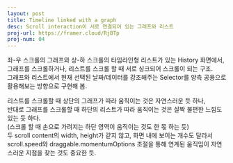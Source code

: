 ```yaml
---
layout: post
title: Timeline linked with a graph
desc: Scroll interaction이 서로 연결되어 있는 그래프와 리스트
proj-url: https://framer.cloud/RjBTp
proj-num: 04
---
```


  
  
좌-우 스크롤의 그래프와 상-하 스크롤의 타임라인형 리스트가 있는 History 화면에서,  
그래프를 스크롤하거나, 리스트를 스크롤 할 때 서로 싱크되어 스크롤이 되는 구조.  
그래프와 리스트에서 현재 선택된 날짜/데이터를 강조해주는 Selector를 양측 공용으로 활용해보는 방향으로 구현해 봄. 
  
리스트를 스크롤할 때 상단의 그래프가 따라 움직이는 것은 자연스러운 듯 하나,  
반대로 그래프를 스크롤할 때 하단의 리스트가 따라 움직이는 것은 살짝 불편한 느낌도 있는 듯 하다.  
(스크롤 할 때 손으로 가려지는 하단 영역이 움직이는 것도 한 몫 하는 듯)  
두 scroll content의 width, height가 같지 않고, 화면 내에 보이는 개수도 달라서  
scroll.speed와 draggable.momentumOptions 조절을 통해 연계된 움직임이 자연스러운 지점을 찾는 것도 중요한 듯.  
  

